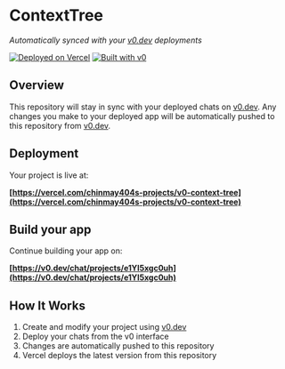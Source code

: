 # ContextTree

*Automatically synced with your [v0.dev](https://v0.dev) deployments*

[![Deployed on Vercel](https://img.shields.io/badge/Deployed%20on-Vercel-black?style=for-the-badge&logo=vercel)](https://vercel.com/chinmay404s-projects/v0-context-tree)
[![Built with v0](https://img.shields.io/badge/Built%20with-v0.dev-black?style=for-the-badge)](https://v0.dev/chat/projects/e1YI5xgc0uh)

## Overview

This repository will stay in sync with your deployed chats on [v0.dev](https://v0.dev).
Any changes you make to your deployed app will be automatically pushed to this repository from [v0.dev](https://v0.dev).

## Deployment

Your project is live at:

**[https://vercel.com/chinmay404s-projects/v0-context-tree](https://vercel.com/chinmay404s-projects/v0-context-tree)**

## Build your app

Continue building your app on:

**[https://v0.dev/chat/projects/e1YI5xgc0uh](https://v0.dev/chat/projects/e1YI5xgc0uh)**

## How It Works

1. Create and modify your project using [v0.dev](https://v0.dev)
2. Deploy your chats from the v0 interface
3. Changes are automatically pushed to this repository
4. Vercel deploys the latest version from this repository